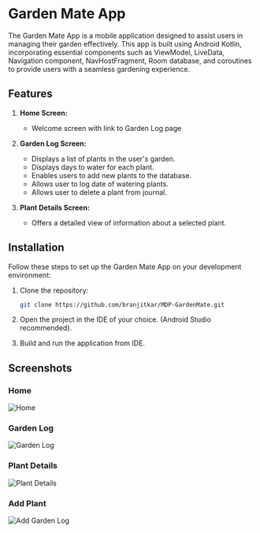 # Garden Mate App

The Garden Mate App is a mobile application designed to assist users in managing their garden effectively. This app is built using Android Kotlin, incorporating essential components such as ViewModel, LiveData, Navigation component, NavHostFragment, Room database, and coroutines to provide users with a seamless gardening experience.

## Features

1. **Home Screen:**
   - Welcome screen with link to Garden Log page

2. **Garden Log Screen:**
   - Displays a list of plants in the user's garden.
   - Displays days to water for each plant.
   - Enables users to add new plants to the database.
   - Allows user to log date of watering plants.
   - Allows user to delete a plant from journal.

3. **Plant Details Screen:**
   - Offers a detailed view of information about a selected plant.

## Installation

Follow these steps to set up the Garden Mate App on your development environment:

1. Clone the repository:

   ```bash
   git clone https://github.com/branjitkar/MDP-GardenMate.git

2. Open the project in the IDE of your choice. (Android Studio recommended).
3. Build and run the application from IDE.

## Screenshots

### Home

![Home](/screenshots/Home.png)

### Garden Log

![Garden Log](/screenshots/GardenLog.png)

### Plant Details

![Plant Details](/screenshots/PlantDetail.png)

### Add Plant

![Add Garden Log](/screenshots/AddPlant.png)